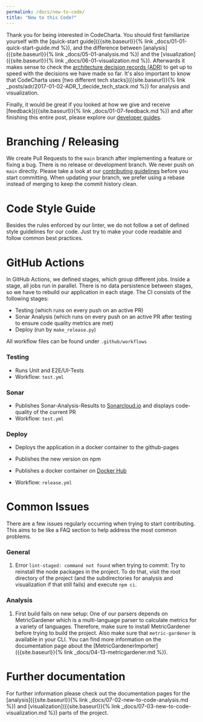 ```yaml
---
permalink: /docs/new-to-code/
title: "New to this Code?"
---
```


Thank you for being interested in CodeCharta. You should first familiarize yourself with the [quick-start guide]({{site.baseurl}}{% link _docs/01-01-quick-start-guide.md %}), and the difference between [analysis]({{site.baseurl}}{% link _docs/05-01-analysis.md %}) and the [visualization]({{site.baseurl}}{% link _docs/06-01-visualization.md %}). Afterwards it makes sense to check the [architecture decision records (ADR)]({{site.baseurl}}/categories/#adr) to get up to speed with the decisions we have made so far. It's also important to know that CodeCharta uses [two different tech stacks]({{site.baseurl}}{% link _posts/adr/2017-01-02-ADR_1_decide_tech_stack.md %}) for analysis and visualization.

Finally, it would be great if you looked at how we give and receive [feedback]({{site.baseurl}}{% link _docs/01-07-feedback.md %}) and after finishing this entire post, please explore our [developer guides]({{site.baseurl}}/categories/#dev-guide).

# Branching / Releasing

We create Pull Requests to the `main` branch after implementing a feature or fixing a bug. There is no release or development branch. We never push on `main` directly. Please take a look at our [contributing guidelines](https://github.com/MaibornWolff/codecharta/blob/main/CONTRIBUTING.md) before you start committing.
When updating your branch, we prefer using a rebase instead of merging to keep the commit history clean.

# Code Style Guide

Besides the rules enforced by our linter, we do not follow a set of defined style guidelines for our code.
Just try to make your code readable and follow common best practices.

# GitHub Actions

In GitHub Actions, we defined stages, which group different jobs. Inside a stage, all jobs run in parallel. There is no data persistence between stages, so we have to rebuild our application in each stage. The CI consists of the following stages:

-   Testing (which runs on every push on an active PR)
-   Sonar Analysis (which runs on every push on an active PR after testing to ensure code quality metrics are met)
-   Deploy (run by `make_release.py`)

All workflow files can be found under `.github/workflows`

### Testing

-   Runs Unit and E2E/UI-Tests
-   Workflow: `test.yml`

### Sonar

-   Publishes Sonar-Analysis-Results to [Sonarcloud.io](https://sonarcloud.io) and displays code-quality of the current PR
-   Workflow: `test.yml`

### Deploy

-   Deploys the application in a docker container to the github-pages
-   Publishes the new version on npm
-   Publishes a docker container on [Docker Hub](https://hub.docker.com/r/codecharta/codecharta-visualization)

-   Workflow: `release.yml`

# Common Issues

There are a few issues regularly occurring when trying to start contributing. This aims to be like a FAQ section to help address the most common problems.

### General

1. Error `lint-staged: command not found` when trying to commit: Try to reinstall the node packages in the project. To do that, visit the root directory of the project (and the subdirectories for analysis and visualization if that still fails) and execute `npm ci`.

### Analysis

1. First build fails on new setup: One of our parsers depends on MetricGardener which is a multi-language parser to calculate metrics for a variety of languages. Therefore, make sure to install MetricGardener before trying to build the project. Also make sure that `metric-gardener` is available in your CLI. You can find more information on the documentation page about the [MetricGardenerImporter]({{site.baseurl}}{% link _docs/04-13-metricgardener.md %}).

# Further documentation

For further information please check out the documentation pages for the [analysis]({{site.baseurl}}{% link _docs/07-02-new-to-code-analysis.md %}) and [visualization]({{site.baseurl}}{% link _docs/07-03-new-to-code-visualization.md %}) parts of the project.
